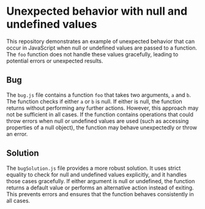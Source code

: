 # Unexpected behavior with null and undefined values

This repository demonstrates an example of unexpected behavior that can occur in JavaScript when null or undefined values are passed to a function. The `foo` function does not handle these values gracefully, leading to potential errors or unexpected results.

## Bug

The `bug.js` file contains a function `foo` that takes two arguments, `a` and `b`. The function checks if either `a` or `b` is null. If either is null, the function returns without performing any further actions. However, this approach may not be sufficient in all cases. If the function contains operations that could throw errors when null or undefined values are used (such as accessing properties of a null object), the function may behave unexpectedly or throw an error. 

## Solution

The `bugSolution.js` file provides a more robust solution. It uses strict equality to check for null and undefined values explicitly, and it handles those cases gracefully.  If either argument is null or undefined, the function returns a default value or performs an alternative action instead of exiting. This prevents errors and ensures that the function behaves consistently in all cases.